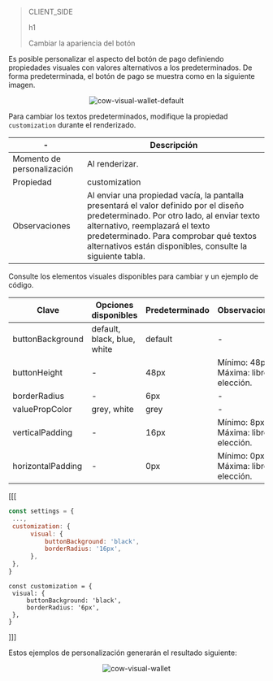 > CLIENT_SIDE
>
> h1
>
> Cambiar la apariencia del botón

Es posible personalizar el aspecto del botón de pago definiendo propiedades visuales con valores alternativos a los predeterminados. De forma predeterminada, el botón de pago se muestra como en la siguiente imagen.

<center>

![cow-visual-wallet-default](cow/cow-visual-wallet-default.es.png)

</center>

Para cambiar los textos predeterminados, modifique la propiedad `customization` durante el renderizado.

| - | Descripción |
| --- |--- | 
| Momento de personalización | Al renderizar. |
| Propiedad | customization |
| Observaciones | Al enviar una propiedad vacía, la pantalla presentará el valor definido por el diseño predeterminado. Por otro lado, al enviar texto alternativo, reemplazará el texto predeterminado. Para comprobar qué textos alternativos están disponibles, consulte la siguiente tabla. |

Consulte los elementos visuales disponibles para cambiar y un ejemplo de código.

| Clave | Opciones disponibles | Predeterminado | Observaciones |
| --- |--- | --- | --- | 
| buttonBackground | default, black, blue, white | default | - |
| buttonHeight | - | 48px | Mínimo: 48px. <br> Máxima: libre elección. |
| borderRadius | - | 6px | - |
| valuePropColor | grey, white| grey | - |
| verticalPadding | - | 16px | Mínimo: 8px. <br> Máxima: libre elección. |
| horizontalPadding | - | 0px | Mínimo: 0px. <br> Máxima: libre elección. |

[[[
```Javascript
const settings = {
 ...,
 customization: {
      visual: {
          buttonBackground: 'black',
          borderRadius: '16px',
      },
 },
}
```
```react-jsx
const customization = {
 visual: {
     buttonBackground: 'black',
     borderRadius: '6px',
 },
}
```
]]]

Estos ejemplos de personalización generarán el resultado siguiente:

<center>

![cow-visual-wallet](cow/cow-visual-wallet.es.png)

</center>